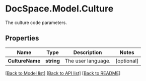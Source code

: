 # DocSpace.Model.Culture
The culture code parameters.

## Properties

Name | Type | Description | Notes
------------ | ------------- | ------------- | -------------
**CultureName** | **string** | The user language. | [optional] 

[[Back to Model list]](../README.md#documentation-for-models) [[Back to API list]](../README.md#documentation-for-api-endpoints) [[Back to README]](../README.md)

